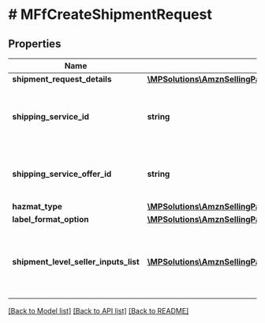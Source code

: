 # # MFfCreateShipmentRequest

## Properties

Name | Type | Description | Notes
------------ | ------------- | ------------- | -------------
**shipment_request_details** | [**\MPSolutions\AmznSellingPartnerApi\Models\MerchantFulfillment\MFfShipmentRequestDetails**](MFfShipmentRequestDetails.md) |  |
**shipping_service_id** | **string** | An Amazon-defined shipping service identifier. |
**shipping_service_offer_id** | **string** | Identifies a shipping service order made by a carrier. | [optional]
**hazmat_type** | [**\MPSolutions\AmznSellingPartnerApi\Models\MerchantFulfillment\MFfHazmatType**](MFfHazmatType.md) |  | [optional]
**label_format_option** | [**\MPSolutions\AmznSellingPartnerApi\Models\MerchantFulfillment\MFfLabelFormatOptionRequest**](MFfLabelFormatOptionRequest.md) |  | [optional]
**shipment_level_seller_inputs_list** | [**\MPSolutions\AmznSellingPartnerApi\Models\MerchantFulfillment\MFfAdditionalSellerInputs[]**](MFfAdditionalSellerInputs.md) | A list of additional seller input pairs required to purchase shipping. | [optional]

[[Back to Model list]](../../README.md#models) [[Back to API list]](../../README.md#endpoints) [[Back to README]](../../README.md)
